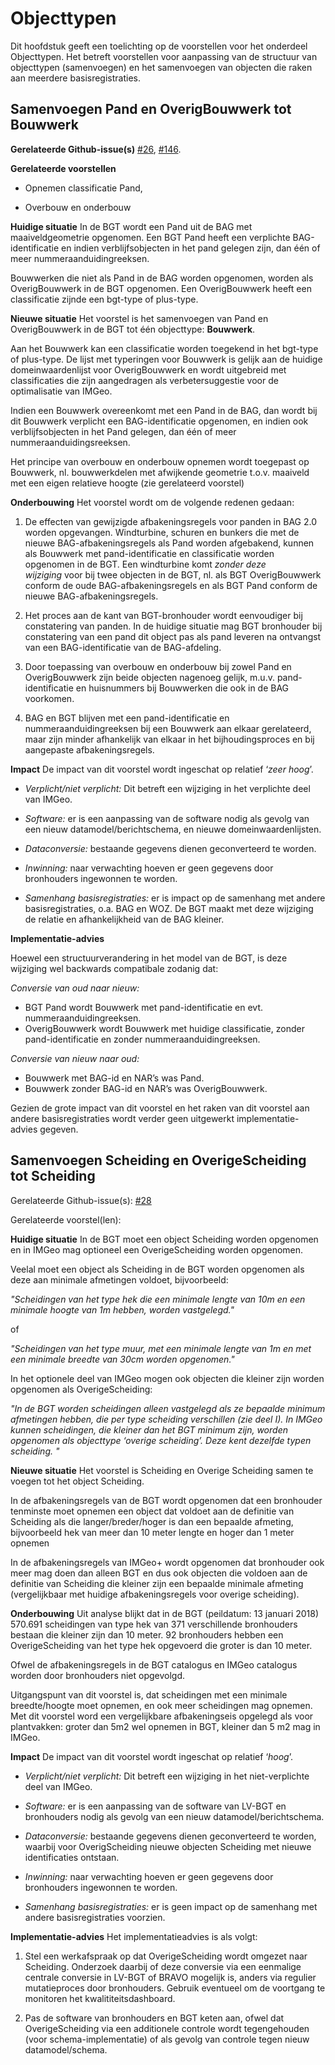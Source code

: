 Objecttypen
===========

Dit hoofdstuk geeft een toelichting op de voorstellen voor het onderdeel
Objecttypen. Het betreft voorstellen voor aanpassing van de structuur van
objecttypen (samenvoegen) en het samenvoegen van objecten die raken aan meerdere
basisregistraties.

Samenvoegen Pand en OverigBouwwerk tot Bouwwerk
-----------------------------------------------

**Gerelateerde
Github-issue(s)** [\#26](https://github.com/Geonovum/IMGeo2018/issues/26), [\#146](https://github.com/Geonovum/IMGeo2018/issues/146). 

**Gerelateerde voorstellen**

-   Opnemen classificatie Pand,

-   Overbouw en onderbouw

**Huidige situatie** In de BGT wordt een Pand uit de BAG met maaiveldgeometrie
opgenomen. Een BGT Pand heeft een verplichte BAG-identificatie en indien
verblijfsobjecten in het pand gelegen zijn, dan één of meer
nummeraanduidingreeksen.

Bouwwerken die niet als Pand in de BAG worden opgenomen, worden als
OverigBouwwerk in de BGT opgenomen. Een OverigBouwwerk heeft een classificatie
zijnde een bgt-type of plus-type.

**Nieuwe situatie** Het voorstel is het samenvoegen van Pand en OverigBouwwerk
in de BGT tot één objecttype: **Bouwwerk**. 

Aan het Bouwwerk kan een classificatie worden toegekend in het bgt-type of
plus-type. De lijst met typeringen voor Bouwwerk is gelijk aan de huidige
domeinwaardenlijst voor OverigBouwwerk en wordt uitgebreid met classificaties
die zijn aangedragen als verbetersuggestie voor de optimalisatie van IMGeo.

Indien een Bouwwerk overeenkomt met een Pand in de BAG, dan wordt bij dit
Bouwwerk verplicht een BAG-identificatie opgenomen, en indien ook
verblijfsobjecten in het Pand gelegen, dan één of meer nummeraanduidingsreeksen.

Het principe van overbouw en onderbouw opnemen wordt toegepast op Bouwwerk, nl.
bouwwerkdelen met afwijkende geometrie t.o.v. maaiveld met een eigen relatieve
hoogte (zie gerelateerd voorstel)

**Onderbouwing** Het voorstel wordt om de volgende redenen gedaan:

1.  De effecten van gewijzigde afbakeningsregels voor panden in BAG 2.0 worden
    opgevangen. Windturbine, schuren en bunkers die met de nieuwe
    BAG-afbakeningsregels als Pand worden afgebakend, kunnen als Bouwwerk met
    pand-identificatie en classificatie worden opgenomen in de BGT. Een
    windturbine komt *zonder deze wijziging* voor bij twee objecten in de BGT,
    nl. als BGT OverigBouwwerk conform de oude BAG-afbakeningsregels en als BGT
    Pand conform de nieuwe BAG-afbakeningsregels.

2.  Het proces aan de kant van BGT-bronhouder wordt eenvoudiger bij constatering
    van panden. In de huidige situatie mag BGT bronhouder bij constatering van
    een pand dit object pas als pand leveren na ontvangst van een
    BAG-identificatie van de BAG-afdeling.

3.  Door toepassing van overbouw en onderbouw bij zowel Pand en OverigBouwwerk
    zijn beide objecten nagenoeg gelijk, m.u.v. pand-identificatie en
    huisnummers bij Bouwwerken die ook in de BAG voorkomen.

4.  BAG en BGT blijven met een pand-identificatie en nummeraanduidingreeksen bij
    een Bouwwerk aan elkaar gerelateerd, maar zijn minder afhankelijk van elkaar
    in het bijhoudingsproces en bij aangepaste afbakeningsregels.

**Impact** De impact van dit voorstel wordt ingeschat op relatief ‘*zeer hoog*’.

-   *Verplicht/niet verplicht:* Dit betreft een wijziging in het verplichte deel
    van IMGeo.

-   *Software:* er is een aanpassing van de software nodig als gevolg van een
    nieuw datamodel/berichtschema, en nieuwe domeinwaardenlijsten.

-   *Dataconversie:* bestaande gegevens dienen geconverteerd te worden.

-   *Inwinning:* naar verwachting hoeven er geen gegevens door bronhouders
    ingewonnen te worden.

-   *Samenhang basisregistraties:* er is impact op de samenhang met andere
    basisregistraties, o.a. BAG en WOZ. De BGT maakt met deze wijziging de
    relatie en afhankelijkheid van de BAG kleiner.

**Implementatie-advies**

Hoewel een structuurverandering in het model van de BGT, is deze wijziging wel
backwards compatibale zodanig dat:

*Conversie van oud naar nieuw:*  
- BGT Pand wordt Bouwwerk met pand-identificatie en evt.
nummeraanduidingreeksen.  
- OverigBouwwerk wordt Bouwwerk met huidige classificatie, zonder
pand-identificatie en zonder nummeraanduidingreeksen.

*Conversie van nieuw naar oud:*  
- Bouwwerk met BAG-id en NAR’s was Pand.  
- Bouwwerk zonder BAG-id en NAR’s was OverigBouwwerk.

Gezien de grote impact van dit voorstel en het raken van dit voorstel aan andere
basisregistraties wordt verder geen uitgewerkt implementatie-advies gegeven.

Samenvoegen Scheiding en OverigeScheiding tot Scheiding
-------------------------------------------------------

Gerelateerde
Github-issue(s): [\#28](https://github.com/Geonovum/IMGeo2018/issues/28) 

Gerelateerde voorstel(len): 

**Huidige situatie** In de BGT moet een object Scheiding worden opgenomen en in
IMGeo mag optioneel een OverigeScheiding worden opgenomen.

Veelal moet een object als Scheiding in de BGT worden opgenomen als deze aan
minimale afmetingen voldoet, bijvoorbeeld:

*"Scheidingen van het type hek die een minimale lengte van 10m en een minimale
hoogte van 1m hebben, worden vastgelegd."*

of

*"Scheidingen van het type muur, met een minimale lengte van 1m en met een
minimale breedte van 30cm worden opgenomen."*

In het optionele deel van IMGeo mogen ook objecten die kleiner zijn worden
opgenomen als OverigeScheiding:

*"In de BGT worden scheidingen alleen vastgelegd als ze bepaalde minimum
afmetingen hebben, die per type scheiding verschillen (zie deel I). In IMGeo
kunnen scheidingen, die kleiner dan het BGT minimum zijn, worden opgenomen als
objecttype ‘overige scheiding’. Deze kent dezelfde typen scheiding. "*

**Nieuwe situatie** Het voorstel is Scheiding en Overige Scheiding samen te
voegen tot het object Scheiding.

In de afbakeningsregels van de BGT wordt opgenomen dat een bronhouder tenminste
moet opnemen een object dat voldoet aan de definitie van Scheiding als die
langer/breder/hoger is dan een bepaalde afmeting, bijvoorbeeld hek van meer dan
10 meter lengte en hoger dan 1 meter opnemen

In de afbakeningsregels van IMGeo+ wordt opgenomen dat bronhouder ook meer mag
doen dan alleen BGT en dus ook objecten die voldoen aan de definitie van
Scheiding die kleiner zijn een bepaalde minimale afmeting (vergelijkbaar met
huidige afbakeningsregels voor overige scheiding).

**Onderbouwing** Uit analyse blijkt dat in de BGT (peildatum: 13 januari 2018)
570.691 scheidingen van type hek van 371 verschillende bronhouders bestaan die
kleiner zijn dan 10 meter. 92 bronhouders hebben een OverigeScheiding van het
type hek opgevoerd die groter is dan 10 meter. 

Ofwel de afbakeningsregels in de BGT catalogus en IMGeo catalogus worden door
bronhouders niet opgevolgd.

Uitgangspunt van dit voorstel is, dat scheidingen met een minimale
breedte/hoogte moet opnemen, en ook meer scheidingen mag opnemen. Met dit
voorstel word een vergelijkbare afbakeningseis opgelegd als voor plantvakken:
groter dan 5m2 wel opnemen in BGT, kleiner dan 5 m2 mag in IMGeo.

**Impact** De impact van dit voorstel wordt ingeschat op relatief ‘*hoog*’.

-   *Verplicht/niet verplicht:* Dit betreft een wijziging in het niet-verplichte
    deel van IMGeo.

-   *Software:* er is een aanpassing van de software van LV-BGT en bronhouders
    nodig als gevolg van een nieuw datamodel/berichtschema.

-   *Dataconversie:* bestaande gegevens dienen geconverteerd te worden, waarbij
    voor OverigScheiding nieuwe objecten Scheiding met nieuwe identificaties
    ontstaan.

-   *Inwinning:* naar verwachting hoeven er geen gegevens door bronhouders
    ingewonnen te worden.

-   *Samenhang basisregistraties:* er is geen impact op de samenhang met andere
    basisregistraties voorzien.

**Implementatie-advies** Het implementatieadvies is als volgt:

1.  Stel een werkafspraak op dat OverigeScheiding wordt omgezet naar Scheiding.
    Onderzoek daarbij of deze conversie via een eenmalige centrale conversie in
    LV-BGT of BRAVO mogelijk is, anders via regulier mutatieproces door
    bronhouders. Gebruik eventueel om de voortgang te monitoren het
    kwalititeitsdashboard.

2.  Pas de software van bronhouders en BGT keten aan, ofwel dat OverigeScheiding
    via een additionele controle wordt tegengehouden (voor schema-implementatie)
    of als gevolg van controle tegen nieuw datamodel/schema.
